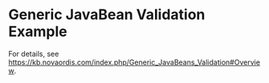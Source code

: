# Generic JavaBean Validation Example

For details, see https://kb.novaordis.com/index.php/Generic_JavaBeans_Validation#Overview.
